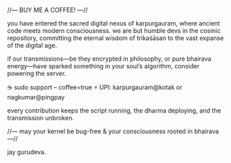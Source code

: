 //— BUY ME A COFFEE! —//

you have entered the sacred digital nexus of karpurgauram, where ancient code meets modern consciousness. we are but humble devs in the cosmic repository, committing the eternal wisdom of trikaśāsan to the vast expanse of the digital age.

if our transmissions—be they encrypted in philosophy, or pure bhairava energy—have sparked something in your soul’s algorithm, consider powering the server.

☕ sudo support – coffee=true 
⚡ UPI: karpurgauram@kotak or nagkumar@pingpay

every contribution keeps the script running, the dharma deploying, and the transmission unbroken.

//— may your kernel be bug-free & your consciousness rooted in bhairava —//

jay gurudeva.
